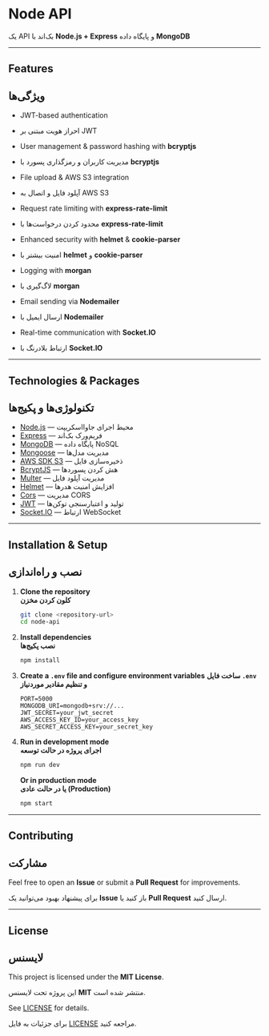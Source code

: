 # Node API  
یک API بک‌اند با **Node.js + Express** و پایگاه داده **MongoDB**  

---

## Features  
## ویژگی‌ها  

- JWT-based authentication  
- احراز هویت مبتنی بر JWT  

- User management & password hashing with **bcryptjs**  
- مدیریت کاربران و رمزگذاری پسورد با **bcryptjs**  

- File upload & AWS S3 integration  
- آپلود فایل و اتصال به AWS S3  

- Request rate limiting with **express-rate-limit**  
- محدود کردن درخواست‌ها با **express-rate-limit**  

- Enhanced security with **helmet** & **cookie-parser**  
- امنیت بیشتر با **helmet** و **cookie-parser**  

- Logging with **morgan**  
- لاگ‌گیری با **morgan**  

- Email sending via **Nodemailer**  
- ارسال ایمیل با **Nodemailer**  

- Real-time communication with **Socket.IO**  
- ارتباط بلادرنگ با **Socket.IO**  

---

## Technologies & Packages  
## تکنولوژی‌ها و پکیج‌ها  

- [Node.js](https://nodejs.org/) — محیط اجرای جاوااسکریپت  
- [Express](https://expressjs.com/) — فریم‌ورک بک‌اند  
- [MongoDB](https://www.mongodb.com/) — پایگاه داده NoSQL  
- [Mongoose](https://mongoosejs.com/) — مدیریت مدل‌ها  
- [AWS SDK S3](https://docs.aws.amazon.com/sdk-for-javascript/) — ذخیره‌سازی فایل  
- [BcryptJS](https://github.com/dcodeIO/bcrypt.js) — هش کردن پسوردها  
- [Multer](https://github.com/expressjs/multer) — مدیریت آپلود فایل  
- [Helmet](https://helmetjs.github.io/) — افزایش امنیت هدرها  
- [Cors](https://github.com/expressjs/cors) — مدیریت CORS  
- [JWT](https://github.com/auth0/node-jsonwebtoken) — تولید و اعتبارسنجی توکن‌ها  
- [Socket.IO](https://socket.io/) — ارتباط WebSocket  

---

## Installation & Setup  
## نصب و راه‌اندازی  

1. **Clone the repository**  
   **کلون کردن مخزن**  
   ```bash
   git clone <repository-url>
   cd node-api
   ```

2. **Install dependencies**  
   **نصب پکیج‌ها**  
   ```bash
   npm install
   ```

3. **Create a `.env` file and configure environment variables**
   **ساخت فایل `.env` و تنظیم مقادیر موردنیاز**  
   ```env
   PORT=5000
   MONGODB_URI=mongodb+srv://...
   JWT_SECRET=your_jwt_secret
   AWS_ACCESS_KEY_ID=your_access_key
   AWS_SECRET_ACCESS_KEY=your_secret_key
   ```

5. **Run in development mode**  
   **اجرای پروژه در حالت توسعه**  
   ```bash
   npm run dev
   ```

   **Or in production mode**  
   **یا در حالت عادی (Production)**  
   ```bash
   npm start
   ```
---

## Contributing  
## مشارکت  

Feel free to open an **Issue** or submit a **Pull Request** for improvements.  

برای پیشنهاد بهبود می‌توانید یک **Issue** باز کنید یا **Pull Request** ارسال کنید.  

---

## License  
## لایسنس  

This project is licensed under the **MIT License**.  

این پروژه تحت لایسنس **MIT** منتشر شده است.  

See [LICENSE](./LICENSE) for details.

برای جزئیات به فایل [LICENSE](./LICENSE) مراجعه کنید.
